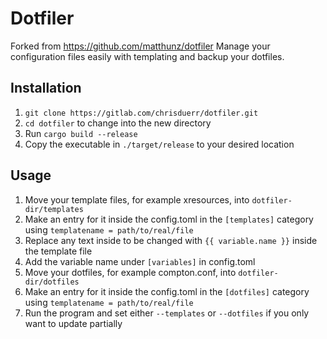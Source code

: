 # Dotfiler
Forked from https://github.com/matthunz/dotfiler
Manage your configuration files easily with templating and backup your dotfiles.

## Installation
  1. ```git clone https://gitlab.com/chrisduerr/dotfiler.git```
  2. ```cd dotfiler``` to change into the new directory
  3. Run ```cargo build --release```
  4. Copy the executable in ```./target/release``` to your desired location

## Usage
  1. Move your template files, for example xresources, into ```dotfiler-dir/templates```
  2. Make an entry for it inside the config.toml in the ```[templates]``` category using ```templatename = path/to/real/file```
  3. Replace any text inside to be changed with ```{{ variable.name }}``` inside the template file
  4. Add the variable name under ```[variables]``` in config.toml
  5. Move your dotfiles, for example compton.conf, into ```dotfiler-dir/dotfiles```
  6. Make an entry for it inside the config.toml in the ```[dotfiles]``` category using ```templatename = path/to/real/file```
  7. Run the program and set either ```--templates``` or ```--dotfiles``` if you only want to update partially
